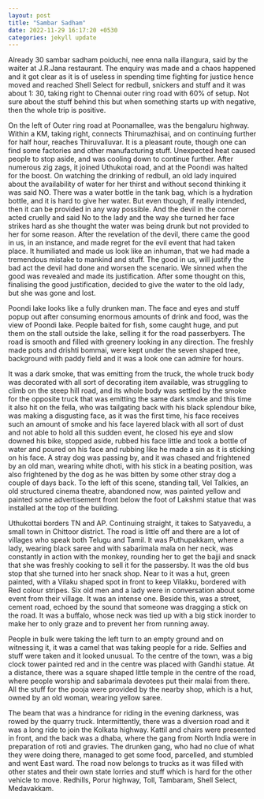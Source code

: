 ```yaml
---
layout: post
title: "Sambar Sadham"
date: 2022-11-29 16:17:20 +0530
categories: jekyll update
---
```


Already 30 sambar sadham poiduchi, nee enna nalla illangura, said by the waiter at J.R.Jana restaurant. The enquiry was made and a chaos happened and it got clear as it is of useless in spending time fighting for justice hence moved and reached Shell Select for redbull, snickers and stuff and it was about 1: 30, taking right to Chennai outer ring road with 60% of setup. Not sure about the stuff behind this but when something starts up with negative, then the whole trip is positive.

On the left of Outer ring road at Poonamallee, was the bengaluru highway. Within a KM, taking right, connects Thirumazhisai, and on continuing further for half hour, reaches
Thiruvalluvar. It is a pleasant route, though one can find some factories and other manufacturing stuff. Unexpected heat caused people to stop aside, and was cooling down to continue further. After numerous zig zags, it joined Uthukotai road, and at the Poondi was halted for the boost. On watching the drinking of redbull, an old lady inquired about the availability of water for her thirst and without second thinking it was said NO. There was a water bottle in the tank bag, which is a hydration bottle, and it is hard to give her water. But even though, if really intended, then it can be provided in any way possible. And the devil in the corner acted cruelly and said No to the lady and the way she turned her face strikes hard as she thought the water was being drunk but not provided to her for some reason. After the revelation of the devil, there came the good in us, in an instance, and made regret for the evil event that had taken place. It humiliated and made us look like an inhuman, that we had made a tremendous mistake to mankind and stuff. The good in us, will justify the bad act the devil had done and worsen the scenario. We sinned when the good was revealed and made its justification. After some thought on this, finalising the good justification, decided to give the water to the old lady, but she was gone and lost.

Poondi lake looks like a fully drunken man. The face and eyes and stuff popup out after consuming enormous amounts of drink and food, was the view of Poondi lake. People baited for fish, some caught huge, and put them on the stall outside the lake, selling it for the road passerbyers. The road is smooth and filled with greenery looking in any direction. The freshly made pots and drishti bommai, were kept under the seven shaped tree, background with paddy field and it was a look one can admire for hours.

It was a dark smoke, that was emitting from the truck, the whole truck body was decorated with all sort of decorating item available, was struggling to climb on the steep hill road, and its whole body was settled by the smoke for the opposite truck that was emitting the same dark smoke and this time it also hit on the fella, who was tailgating back with his black splendour bike, was making a disgusting face, as it was the first time, his face receives such an amount of smoke and his face layered black with all sort of dust and not able to hold all this sudden event, he closed his eye and slow downed his bike, stopped aside, rubbed his face little and took a bottle of water and poured on his face and rubbing like he made a sin as it is sticking on his face. A stray dog was passing by, and it was chased and frightened by an old man, wearing white dhoti, with his stick in a beating position, was also frightened by the dog as he was bitten by some other stray dog a couple of days back. To the left of this scene, standing tall, Vel Talkies, an old structured cinema theatre, abandoned now, was painted yellow and painted some advertisement front below the foot of Lakshmi statue that was installed at the top of the building.

Uthukottai borders TN and AP. Continuing straight, it takes to Satyavedu, a small town in Chittoor district. The road is little off and there are a lot of villages who speak both Telugu and Tamil. It was Puthupakkam, where a lady, wearing black saree and with sabarimala mala on her neck, was constantly in action with the monkey, rounding her to get the bajji and snack that she was freshly cooking to sell it for the passersby. It was the old bus stop that she turned into her snack shop. Near to it was a hut, green painted, with a Vilaku shaped spot in front to keep Vilakku, bordered with Red colour stripes. Six old men and a lady were in conversation about some event from their village. It was an intense one. Beside this, was a street, cement road, echoed by the sound that someone was dragging a stick on the road. It was a buffalo, whose neck was tied up with a big stick inorder to make her to only graze and to prevent her from running away.

People in bulk were taking the left turn to an empty ground and on witnessing it, it was a camel that was taking people for a ride. Selfies and stuff were taken and it looked unusual. To the centre of the town, was a big clock tower painted red and in the centre was placed with Gandhi statue. At a distance, there was a square shaped little temple in the centre of the road, where people worship and sabarimala devotees put their malai from there. All the stuff for the pooja were provided by the nearby shop, which is a hut, owned by an old woman, wearing yellow saree.

The beam that was a hindrance for riding in the evening darkness, was rowed by the quarry truck. Intermittently, there was a diversion road and it was a long ride to join the Kolkata highway. Kattil and chairs were presented in front, and the back was a dhaba, where the gang from North India were in preparation of roti and gravies. The drunken gang, who had no clue of what they were doing there, managed to get some food, parcelled, and stumbled and went East ward. The road now belongs to trucks as it was filled with other states and their own state lorries and stuff which is hard for the other vehicle to move. Redhills, Porur highway, Toll, Tambaram, Shell Select, Medavakkam.
